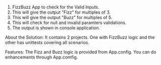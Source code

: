 1. FizzBuzz App to check for the Valid Inputs.
2. This will give the output "Fizz" for multiples of 3.
3. This will give the output "Buzz" for multiples of 5.
4. This will check for null and invalid paramters validations.
5. The output is shown in console application.

About the Solution:
It contains 2 projects. One with FizzBuzz logic and the other has unittests covering all scenarios.

Features:
The Fizz and Buzz logic is provided from App.config. You can do enhancements through App.comfig.
